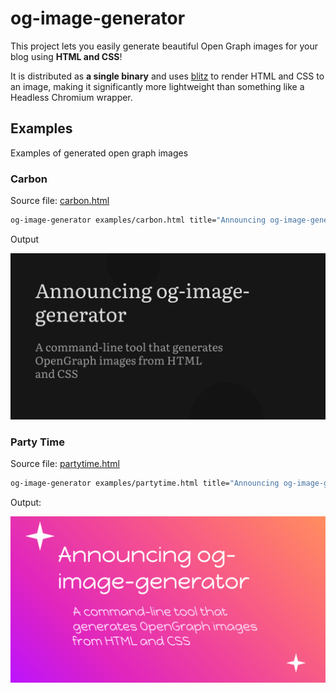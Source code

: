 # og-image-generator

This project lets you easily generate beautiful Open Graph images for your blog using **HTML and CSS**!

It is distributed as **a single binary** and uses [blitz](https://github.com/DioxusLabs/blitz) to render HTML and CSS to an image, making it significantly more lightweight than something like a Headless Chromium wrapper.

## Examples

Examples of generated open graph images

### Carbon

Source file: [carbon.html](./examples/carbon.html)

```sh
og-image-generator examples/carbon.html title="Announcing og-image-generator" description="A command-line tool that generates OpenGraph images from HTML and CSS" --font examples/Literata.ttf
```

Output

<img src="examples/carbon.png" alt="carbon"></img>

### Party Time

Source file: [partytime.html](./examples/partytime.html)

```sh
og-image-generator examples/partytime.html title="Announcing og-image-generator" description="A command-line tool that generates OpenGraph images from HTML and CSS" --font examples/HappyMonkey.ttf
```

Output:

<img src="examples/partytime.png" alt="partytime"></img>
